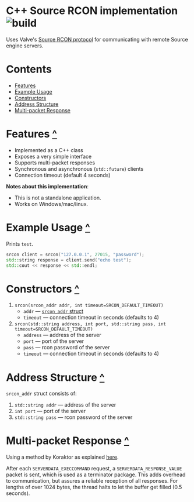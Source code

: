 # C++ Source RCON implementation ![build](https://github.com/PazerOP/SourceRCON/workflows/build/badge.svg)

Uses Valve's [Source RCON protocol](https://developer.valvesoftware.com/wiki/Source_RCON_Protocol) for communicating with remote Source engine servers.

# Contents
* [Features](#features-)
* [Example Usage](#example-usage-)
* [Constructors](#constructors-)
* [Address Structure](#address-structure-)
* [Multi-packet Response](#multi-packet-response-)

# Features [^](#contents)

* Implemented as a C++ class
* Exposes a very simple interface
* Supports multi-packet responses
* Synchronous and asynchronous (`std::future`) clients
* Connection timeout (default 4 seconds)

**Notes about this implementation**:

* This is not a standalone application.
* Works on Windows/mac/linux.

# Example Usage [^](#contents)

Prints `test`.

```c++
srcon client = srcon("127.0.0.1", 27015, "password");
std::string response = client.send("echo test");
std::cout << response << std::endl;
```

# Constructors [^](#contents)

1. `srcon(srcon_addr addr, int timeout=SRCON_DEFAULT_TIMEOUT)`
	* `addr` — [`srcon_addr` struct](#address-structure-)
	* `timeout` — connection timeout in seconds (defaults to 4)
1. `srcon(std::string address, int port, std::string pass, int timeout=SRCON_DEFAULT_TIMEOUT)`
	* `address` — address of the server
	* `port` — port of the server
	* `pass` — rcon password of the server
	* `timeout` — connection timeout in seconds (defaults to 4)

# Address Structure [^](#contents)

`srcon_addr` struct consists of:

1. `std::string addr` — address of the server
1. `int port` — port of the server
1. `std::string pass` — rcon password of the server

# Multi-packet Response [^](#contents)

Using a method by Koraktor as explained [here](https://developer.valvesoftware.com/wiki/Source_RCON_Protocol#Multiple-packet_Responses).

After each `SERVERDATA_EXECCOMMAND` request, a `SERVERDATA_RESPONSE_VALUE` packet is sent, which is used as a terminator package. This adds overhead to communication, but assures a reliable reception of all responses. For lengths of over 1024 bytes, the thread halts to let the buffer get filled (0.5 seconds).
